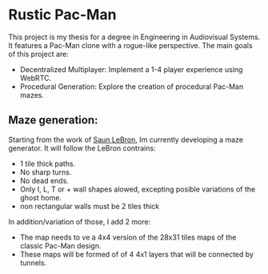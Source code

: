 # Rustic Pac-Man

This project is my thesis for a degree in Engineering in Audiovisual Systems. It features a Pac-Man clone with a rogue-like perspective. The main goals of this project are:

- Decentralized Multiplayer: Implement a 1-4 player experience using WebRTC.
- Procedural Generation: Explore the creation of procedural Pac-Man mazes.

## Maze generation:

Starting from the work of [Saun LeBron](https://shaunlebron.github.io/pacman-mazegen/), Im currently developing a maze generator. It will follow the LeBron contrains:

- 1 tile thick paths.
- No sharp turns.
- No dead ends.
- Only I, L, T or + wall shapes alowed, excepting posible variations of the ghost home.
- non rectangular walls must be 2 tiles thick

In addition/variation of those, I add 2 more:

- The map needs to ve a 4x4 version of the 28x31 tiles maps of the classic Pac-Man design.
- These maps will be formed of of 4 4x1 layers that will be connected by tunnels.
